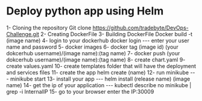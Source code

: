 # Deploy python app using Helm 

1- Cloning the repository Git clone https://github.com/tradebyte/DevOps-Challenge.git
2- Creating DockerFile 
3- Building DockerFile Docker build -t (image name)
4- login to your dockerhub docker login --- enter your user name and password 
5- docker images 
6- docker tag (image id) (your dokcerhub username)/(image name):(tag name)
7- docker push (your dokcerhub username)/(image name):(tag name)
8- create chart.yaml
9- create values.yaml
10- create templates folder that will have the deployment and services files 
11- create the app helm create (name)
12- run minikube --- minikube start 
13- install your app --- helm install (release name) (image name)
14- get the ip of your application --- kubectl describe no minikube | grep -i InternalIP 
15- go to your browser enter the IP:30009
